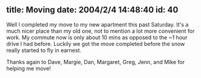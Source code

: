 title: Moving
date: 2004/2/4 14:48:40
id: 40
---
Well I completed my move to my new apartment this past Saturday. It's a much nicer place than my old one, not to mention a lot more convenient for work. My commute now is only about 10 mins as opposed to the ~1 hour drive I had before. Luckily we got the move completed before the snow really started to fly in earnest.

Thanks again to Dave, Margie, Dan, Margaret, Greg, Jenn, and Mike for helping me move!